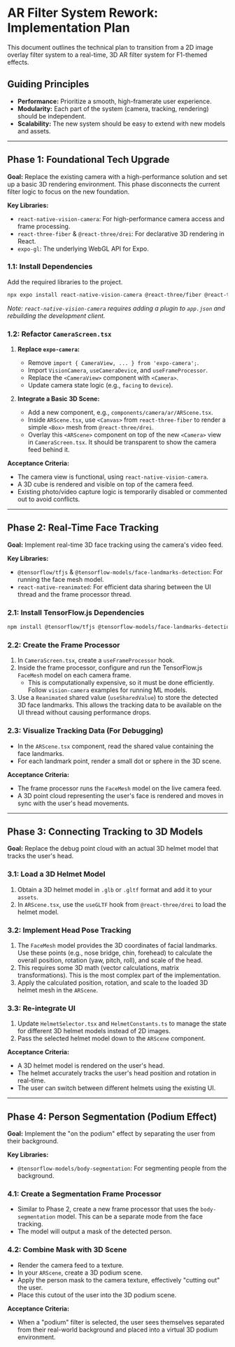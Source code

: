 # AR Filter System Rework: Implementation Plan

This document outlines the technical plan to transition from a 2D image overlay filter system to a real-time, 3D AR filter system for F1-themed effects.

## Guiding Principles

- **Performance:** Prioritize a smooth, high-framerate user experience.
- **Modularity:** Each part of the system (camera, tracking, rendering) should be independent.
- **Scalability:** The new system should be easy to extend with new models and assets.

---

## Phase 1: Foundational Tech Upgrade

**Goal:** Replace the existing camera with a high-performance solution and set up a basic 3D rendering environment. This phase disconnects the current filter logic to focus on the new foundation.

**Key Libraries:**
- `react-native-vision-camera`: For high-performance camera access and frame processing.
- `react-three-fiber` & `@react-three/drei`: For declarative 3D rendering in React.
- `expo-gl`: The underlying WebGL API for Expo.

### 1.1: Install Dependencies

Add the required libraries to the project.
```bash
npx expo install react-native-vision-camera @react-three/fiber @react-three/drei expo-gl
```
*Note: `react-native-vision-camera` requires adding a plugin to `app.json` and rebuilding the development client.*

### 1.2: Refactor `CameraScreen.tsx`

1.  **Replace `expo-camera`:**
    -   Remove `import { CameraView, ... } from 'expo-camera';`.
    -   Import `VisionCamera`, `useCameraDevice`, and `useFrameProcessor`.
    -   Replace the `<CameraView>` component with `<Camera>`.
    -   Update camera state logic (e.g., `facing` to `device`).

2.  **Integrate a Basic 3D Scene:**
    -   Add a new component, e.g., `components/camera/ar/ARScene.tsx`.
    -   Inside `ARScene.tsx`, use `<Canvas>` from `react-three-fiber` to render a simple `<Box>` mesh from `@react-three/drei`.
    -   Overlay this `<ARScene>` component on top of the new `<Camera>` view in `CameraScreen.tsx`. It should be transparent to show the camera feed behind it.

**Acceptance Criteria:**
- The camera view is functional, using `react-native-vision-camera`.
- A 3D cube is rendered and visible on top of the camera feed.
- Existing photo/video capture logic is temporarily disabled or commented out to avoid conflicts.

---

## Phase 2: Real-Time Face Tracking

**Goal:** Implement real-time 3D face tracking using the camera's video feed.

**Key Libraries:**
- `@tensorflow/tfjs` & `@tensorflow-models/face-landmarks-detection`: For running the face mesh model.
- `react-native-reanimated`: For efficient data sharing between the UI thread and the frame processor thread.

### 2.1: Install TensorFlow.js Dependencies

```bash
npm install @tensorflow/tfjs @tensorflow-models/face-landmarks-detection @tensorflow/tfjs-react-native
```

### 2.2: Create the Frame Processor

1.  In `CameraScreen.tsx`, create a `useFrameProcessor` hook.
2.  Inside the frame processor, configure and run the TensorFlow.js `FaceMesh` model on each camera frame.
    - This is computationally expensive, so it must be done efficiently. Follow `vision-camera` examples for running ML models.
3.  Use a `Reanimated` shared value (`useSharedValue`) to store the detected 3D face landmarks. This allows the tracking data to be available on the UI thread without causing performance drops.

### 2.3: Visualize Tracking Data (For Debugging)

- In the `ARScene.tsx` component, read the shared value containing the face landmarks.
- For each landmark point, render a small dot or sphere in the 3D scene.

**Acceptance Criteria:**
- The frame processor runs the `FaceMesh` model on the live camera feed.
- A 3D point cloud representing the user's face is rendered and moves in sync with the user's head movements.

---

## Phase 3: Connecting Tracking to 3D Models

**Goal:** Replace the debug point cloud with an actual 3D helmet model that tracks the user's head.

### 3.1: Load a 3D Helmet Model

1.  Obtain a 3D helmet model in `.glb` or `.gltf` format and add it to your `assets`.
2.  In `ARScene.tsx`, use the `useGLTF` hook from `@react-three/drei` to load the helmet model.

### 3.2: Implement Head Pose Tracking

1.  The `FaceMesh` model provides the 3D coordinates of facial landmarks. Use these points (e.g., nose bridge, chin, forehead) to calculate the overall position, rotation (yaw, pitch, roll), and scale of the head.
2.  This requires some 3D math (vector calculations, matrix transformations). This is the most complex part of the implementation.
3.  Apply the calculated position, rotation, and scale to the loaded 3D helmet mesh in the `ARScene`.

### 3.3: Re-integrate UI

1.  Update `HelmetSelector.tsx` and `HelmetConstants.ts` to manage the state for different 3D helmet models instead of 2D images.
2.  Pass the selected helmet model down to the `ARScene` component.

**Acceptance Criteria:**
- A 3D helmet model is rendered on the user's head.
- The helmet accurately tracks the user's head position and rotation in real-time.
- The user can switch between different helmets using the existing UI.

---

## Phase 4: Person Segmentation (Podium Effect)

**Goal:** Implement the "on the podium" effect by separating the user from their background.

**Key Libraries:**
- `@tensorflow-models/body-segmentation`: For segmenting people from the background.

### 4.1: Create a Segmentation Frame Processor

- Similar to Phase 2, create a new frame processor that uses the `body-segmentation` model. This can be a separate mode from the face tracking.
- The model will output a mask of the detected person.

### 4.2: Combine Mask with 3D Scene

- Render the camera feed to a texture.
- In your `ARScene`, create a 3D podium scene.
- Apply the person mask to the camera texture, effectively "cutting out" the user.
- Place this cutout of the user into the 3D podium scene.

**Acceptance Criteria:**
- When a "podium" filter is selected, the user sees themselves separated from their real-world background and placed into a virtual 3D podium environment. 